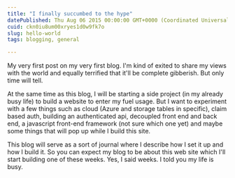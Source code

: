 ```yaml
---
title: "I finally succumbed to the hype"
datePublished: Thu Aug 06 2015 00:00:00 GMT+0000 (Coordinated Universal Time)
cuid: ckn0iu8um00xryes1d0w9fk7o
slug: hello-world
tags: blogging, general

---
```



My very first post on my very first blog. I'm kind of exited to share my views with the world and equally terrified that it'll be complete gibberish. But only time will tell.

At the same time as this blog, I will be starting a side project (in my already busy life) to build a website to enter my fuel usage. But I want to experiment with a few things such as cloud (Azure and storage tables in specific), claim based auth, building an authenticated api, decoupled front end and back end, a javascript front-end framework (not sure which one yet) and maybe some things that will pop up while I build this site.

This blog will serve as a sort of journal where I describe how I set it up and how I build it. So you can expect my blog to be about this web site which I'll start building one of these weeks. Yes, I said weeks. I told you my life is busy.
